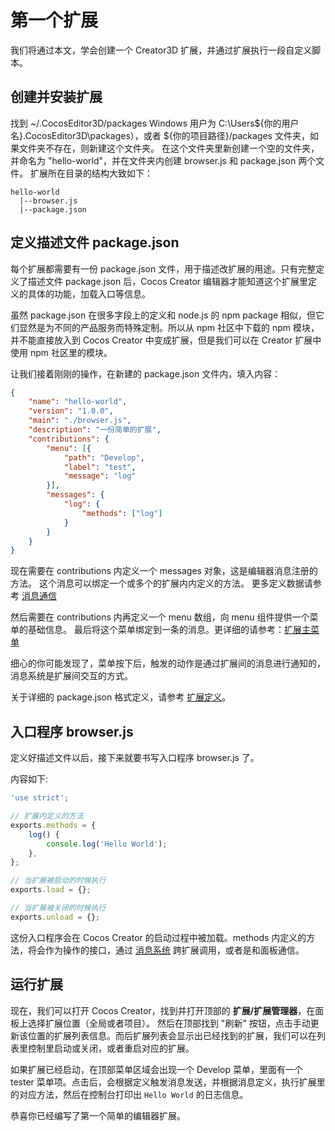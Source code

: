 # 第一个扩展

我们将通过本文，学会创建一个 Creator3D 扩展，并通过扩展执行一段自定义脚本。

## 创建并安装扩展

找到 ~/.CocosEditor3D/packages Windows 用户为 C:\Users\${你的用户名}\.CocosEditor3D\packages），或者 ${你的项目路径}/packages 文件夹，如果文件夹不存在，则新建这个文件夹。
在这个文件夹里新创建一个空的文件夹，并命名为 "hello-world"，并在文件夹内创建 browser.js 和 package.json 两个文件。
扩展所在目录的结构大致如下：

```
hello-world
  |--browser.js
  |--package.json
```

## 定义描述文件 package.json

每个扩展都需要有一份 package.json 文件，用于描述改扩展的用途。只有完整定义了描述文件 package.json 后，Cocos Creator 编辑器才能知道这个扩展里定义的具体的功能，加载入口等信息。

虽然 package.json 在很多字段上的定义和 node.js 的 npm package 相似，但它们显然是为不同的产品服务而特殊定制。所以从 npm 社区中下载的 npm 模块，并不能直接放入到 Cocos Creator 中变成扩展，但是我们可以在 Creator 扩展中使用 npm 社区里的模块。

让我们接着刚刚的操作，在新建的 package.json 文件内，填入内容：

```json
{
    "name": "hello-world",
    "version": "1.0.0",
    "main": "./browser.js",
    "description": "一份简单的扩展",
    "contributions": {
        "menu": [{
            "path": "Develop",
            "label": "test",
            "message": "log"
        }],
        "messages": {
            "log": {
                "methods": ["log"]
            }
        }
    }
}
```

现在需要在 contributions 内定义一个 messages 对象，这是编辑器消息注册的方法。
这个消息可以绑定一个或多个的扩展内内定义的方法。
更多定义数据请参考 [消息通信](./contributions-messages.md)

然后需要在 contributions 内再定义一个 menu 数组，向 menu 组件提供一个菜单的基础信息。
最后将这个菜单绑定到一条的消息。更详细的请参考：[扩展主菜单](./contributions-menu.md)

细心的你可能发现了，菜单按下后，触发的动作是通过扩展间的消息进行通知的，消息系统是扩展间交互的方式。

关于详细的 package.json 格式定义，请参考 [扩展定义](./define.md)。

## 入口程序 browser.js

定义好描述文件以后，接下来就要书写入口程序 browser.js 了。

内容如下:

```javascript
'use strict';

// 扩展内定义的方法
exports.methods = {
    log() {
        console.log('Hello World');
    },
};

// 当扩展被启动的时候执行
exports.load = {};

// 当扩展被关闭的时候执行
exports.unload = {};
```

这份入口程序会在 Cocos Creator 的启动过程中被加载。methods 内定义的方法，将会作为操作的接口，通过 [消息系统](./messages.md) 跨扩展调用，或者是和面板通信。

## 运行扩展

现在，我们可以打开 Cocos Creator，找到并打开顶部的 **扩展/扩展管理器**，在面板上选择扩展位置（全局或者项目）。
然后在顶部找到 "刷新" 按钮，点击手动更新该位置的扩展列表信息。而后扩展列表会显示出已经找到的扩展，我们可以在列表里控制里启动或关闭，或者重启对应的扩展。

如果扩展已经启动，在顶部菜单区域会出现一个 Develop 菜单，里面有一个 tester 菜单项。点击后，会根据定义触发消息发送，并根据消息定义，执行扩展里的对应方法，然后在控制台打印出 `Hello World` 的日志信息。

恭喜你已经编写了第一个简单的编辑器扩展。
